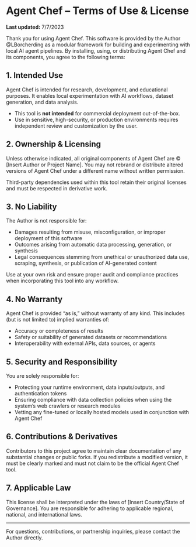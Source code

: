 # Agent Chef – Terms of Use & License

**Last updated:** 7/7/2023

Thank you for using Agent Chef. This software is provided by the Author @LBorcherding as a modular framework for building and experimenting with local AI agent pipelines. By installing, using, or distributing Agent Chef and its components, you agree to the following terms:

## 1. Intended Use

Agent Chef is intended for research, development, and educational purposes. It enables local experimentation with AI workflows, dataset generation, and data analysis.

- This tool is **not intended** for commercial deployment out-of-the-box.
- Use in sensitive, high-security, or production environments requires independent review and customization by the user.

## 2. Ownership & Licensing

Unless otherwise indicated, all original components of Agent Chef are © [Insert Author or Project Name]. You may not rebrand or distribute altered versions of Agent Chef under a different name without written permission.

Third-party dependencies used within this tool retain their original licenses and must be respected in derivative work.

## 3. No Liability

The Author is not responsible for:

- Damages resulting from misuse, misconfiguration, or improper deployment of this software
- Outcomes arising from automatic data processing, generation, or synthesis
- Legal consequences stemming from unethical or unauthorized data use, scraping, synthesis, or publication of AI-generated content

Use at your own risk and ensure proper audit and compliance practices when incorporating this tool into any workflow.

## 4. No Warranty

Agent Chef is provided “as is,” without warranty of any kind. This includes (but is not limited to) implied warranties of:

- Accuracy or completeness of results
- Safety or suitability of generated datasets or recommendations
- Interoperability with external APIs, data sources, or agents

## 5. Security and Responsibility

You are solely responsible for:

- Protecting your runtime environment, data inputs/outputs, and authentication tokens
- Ensuring compliance with data collection policies when using the system’s web crawlers or research modules
- Vetting any fine-tuned or locally hosted models used in conjunction with Agent Chef

## 6. Contributions & Derivatives

Contributors to this project agree to maintain clear documentation of any substantial changes or public forks. If you redistribute a modified version, it must be clearly marked and must not claim to be the official Agent Chef tool.

## 7. Applicable Law

This license shall be interpreted under the laws of [Insert Country/State of Governance]. You are responsible for adhering to applicable regional, national, and international laws.

---

For questions, contributions, or partnership inquiries, please contact the Author directly.